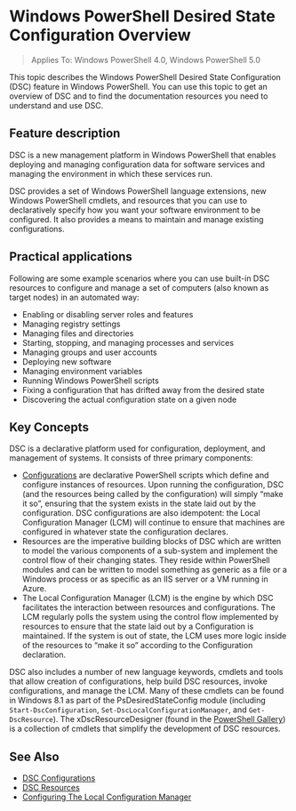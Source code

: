 # Windows PowerShell Desired State Configuration Overview 

> Applies To: Windows PowerShell 4.0, Windows PowerShell 5.0

This topic describes the Windows PowerShell Desired State Configuration (DSC) feature in Windows PowerShell. You can use this topic to get an overview of DSC and to find the documentation resources you need to understand and use DSC.

## Feature description
DSC is a new management platform in Windows PowerShell that enables deploying and managing configuration data for software services and managing the environment in which these services run.

DSC provides a set of Windows PowerShell language extensions, new Windows PowerShell cmdlets, and resources that you can use to declaratively specify how you want your software environment to be configured. It also provides a means to maintain and manage existing configurations.

## Practical applications
Following are some example scenarios where you can use built-in DSC resources to configure and manage a set of computers (also known as target nodes) in an automated way:

* Enabling or disabling server roles and features
* Managing registry settings
* Managing files and directories
* Starting, stopping, and managing processes and services
* Managing groups and user accounts
* Deploying new software
* Managing environment variables
* Running Windows PowerShell scripts
* Fixing a configuration that has drifted away from the desired state
* Discovering the actual configuration state on a given node

## Key Concepts
DSC is a declarative platform used for configuration, deployment, and management of systems. It consists of three primary components:

* [Configurations](configurations.md) are declarative PowerShell scripts which define and configure instances of resources. Upon running the configuration, DSC (and the resources being called by the configuration) will simply “make it so”, ensuring that the system exists in the state laid out by the configuration. DSC configurations are also idempotent: the Local Configuration Manager (LCM) will continue to ensure that machines are configured in whatever state the configuration declares.
* Resources are the imperative building blocks of DSC which are written to model the various components of a sub-system and implement the control flow of their changing states. They reside within PowerShell modules and can be written to model something as generic as a file or a Windows process or as specific as an IIS server or a VM running in Azure.
* The Local Configuration Manager (LCM) is the engine by which DSC facilitates the interaction between resources and configurations. The LCM regularly polls the system using the control flow implemented by resources to ensure that the state laid out by a Configuration is maintained. If the system is out of state, the LCM uses more logic inside of the resources to “make it so” according to the Configuration declaration. 

DSC also includes a number of new language keywords, cmdlets and tools that allow creation of configurations, help build DSC resources, invoke configurations, and manage the LCM. Many of these cmdlets can be found in Windows 8.1 as part of the PsDesiredStateConfig module (including `Start-DscConfiguration`, `Set-DscLocalConfigurationManager`, and `Get-DscResource`). The xDscResourceDesigner (found in the [PowerShell Gallery](https://powershellgallery.com/)) is a collection of cmdlets that simplify the development of DSC resources.

## See Also
* [DSC Configurations](configurations.md)
* [DSC Resources](resources.md)
* [Configuring The Local Configuration Manager](metaconfig.md)

